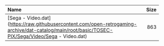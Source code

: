 |Name|Size|
|:---|---:|
|[Sega - Video.dat](https://raw.githubusercontent.com/open-retrogaming-archive/dat-catalog/main/root/basic/TOSEC-PIX/Sega/Video/Sega - Video.dat)|863|
